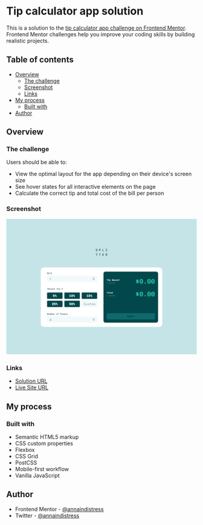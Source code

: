 # Tip calculator app solution

This is a solution to the [tip calculator app challenge on Frontend Mentor](https://www.frontendmentor.io/challenges/tip-calculator-app-ugJNGbJUX). Frontend Mentor challenges help you improve your coding skills by building realistic projects.

## Table of contents

- [Overview](#overview)
  - [The challenge](#the-challenge)
  - [Screenshot](#screenshot)
  - [Links](#links)
- [My process](#my-process)
  - [Built with](#built-with)
- [Author](#author)

## Overview

### The challenge

Users should be able to:

- View the optimal layout for the app depending on their device's screen size
- See hover states for all interactive elements on the page
- Calculate the correct tip and total cost of the bill per person

### Screenshot

![](./screenshot.png)

### Links

- [Solution URL](https://github.com/annaindistress/frontend-mentor-tip-calculator-app)
- [Live Site URL](https://annaindistress.github.io/frontend-mentor-tip-calculator-app/)

## My process

### Built with

- Semantic HTML5 markup
- CSS custom properties
- Flexbox
- CSS Grid
- PostCSS
- Mobile-first workflow
- Vanilla JavaScript

## Author

- Frontend Mentor - [@annaindistress](https://www.frontendmentor.io/profile/annaindistress)
- Twitter - [@annaindistress](https://www.twitter.com/annaindistress)
